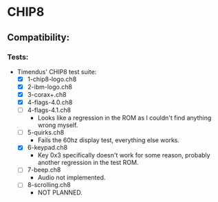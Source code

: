# CHIP8

## Compatibility:

### Tests:

- Timendus' CHIP8 test suite:
    - [x] 1-chip8-logo.ch8
    - [x] 2-ibm-logo.ch8
    - [x] 3-corax+.ch8
    - [x] 4-flags-4.0.ch8
    - [ ] 4-flags-4.1.ch8
        - Looks like a regression in the ROM as I couldn't find anything wrong myself.
    - [ ] 5-quirks.ch8
        - Fails the 60hz display test, everything else works.
    - [x] 6-keypad.ch8
        - Key 0x3 specifically doesn't work for some reason, probably another regression in the test ROM.
    - [ ] 7-beep.ch8
        - Audio not implemented.
    - [ ] 8-scrolling.ch8
        - NOT PLANNED.